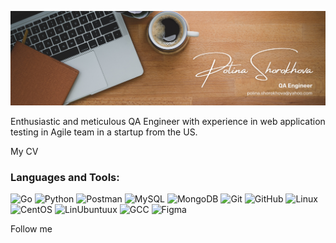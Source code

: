 [![Header](https://github.com/NeFloka/NeFloka/blob/main/assets/Brown%20Wood%20Minimalist%20Profile%20LinkedIn%20Banner%20(1).png)](https://github.com/NeFloka/NeFloka/blob/main/assets/Brown%20Wood%20Minimalist%20Profile%20LinkedIn%20Banner%20(1).png)

Enthusiastic and meticulous QA Engineer with experience in web application testing in Agile team in a startup from the US.

My CV

### Languages and Tools:
![Go](https://img.shields.io/badge/Go-000000?logo=go)
![Python](https://img.shields.io/badge/Python-000000?logo=Python)
![Postman](https://img.shields.io/badge/Postman-000000?logo=Postman)
![MySQL](https://img.shields.io/badge/MySQL-000000?logo=MySQL)
![MongoDB](https://img.shields.io/badge/MongoDB-000000?logo=MongoDB)
![Git](https://img.shields.io/badge/Git-000000?logo=Git)
![GitHub](https://img.shields.io/badge/GitHub-000000?logo=githubactions)
![Linux](https://img.shields.io/badge/Linux-000000?logo=Linux)
![CentOS](https://img.shields.io/badge/CentOS-000000?logo=CentOS)
![LinUbuntuux](https://img.shields.io/badge/Ubuntu-000000?logo=Ubuntu)
![GCC](https://img.shields.io/badge/GCC-000000?logo=google)
![Figma](https://img.shields.io/badge/Figma-000000?logo=Figma)

Follow me
